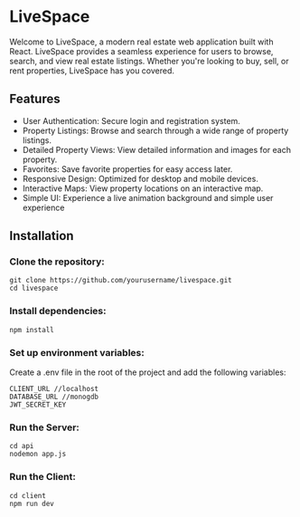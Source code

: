 # LiveSpace

Welcome to LiveSpace, a modern real estate web application built with React. LiveSpace provides a seamless experience for users to browse, search, and view real estate listings. Whether you're looking to buy, sell, or rent properties, LiveSpace has you covered.

## Features
- User Authentication: Secure login and registration system.
- Property Listings: Browse and search through a wide range of property listings.
- Detailed Property Views: View detailed information and images for each property.
- Favorites: Save favorite properties for easy access later.
- Responsive Design: Optimized for desktop and mobile devices.
- Interactive Maps: View property locations on an interactive map.
- Simple UI: Experience a live animation background and simple user experience
  
## Installation
### Clone the repository:
```
git clone https://github.com/yourusername/livespace.git
cd livespace
```

### Install dependencies:
```
npm install
```

### Set up environment variables:
Create a .env file in the root of the project and add the following variables:

```
CLIENT_URL //localhost
DATABASE_URL //monogdb
JWT_SECRET_KEY
```
### Run the Server:
```
cd api
nodemon app.js
```

### Run the Client:
```
cd client
npm run dev
```

